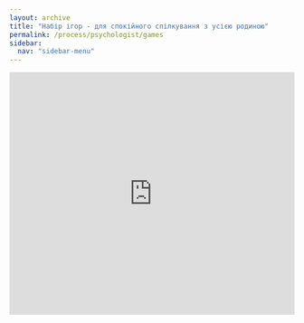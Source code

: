 ```yaml
---
layout: archive
title: "Набір ігор - для спокійного спілкування з усією родиною"
permalink: /process/psychologist/games
sidebar:
  nav: "sidebar-menu"
---
```


<div style="left: 0; width: 100%; height: 0; position: relative; padding-bottom: 85.0847%;"><iframe src="https://drive.google.com/file/d/11pSx-gaZWmWLvMDBaUmS_4663hOFsX6r/preview" style="border: 0; top: 0; left: 0; width: 100%; height: 100%; position: absolute;" allowfullscreen></iframe></div>
